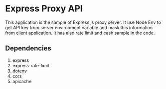 # Express Proxy API

This application is the sample of Express js proxy server. It use Node Env to get API key from server environment variable and mask this information from client application.  It has also rate limit and cash sample in the code.  


## Dependencies

1. express
2. express-rate-limit
3. dotenv
4. cors
4. apicache

